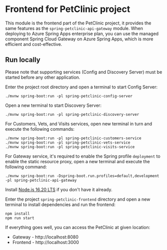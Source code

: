 # Frontend for PetClinic project

This module is the frontend part of the PetClinic project, it provides the same features as the `spring-petclinic-api-gateway` module.
When deploying to Azure Spring Apps enterprise plan, you can use the managed component Spring Cloud Gateway on Azure Spring Apps, which is more efficient and cost-effective. 

## Run locally

Please note that supporting services (Config and Discovery Server) must be started before any other application.

Enter the project root directory and open a terminal to start Config Server:

```shell
./mvnw spring-boot:run -pl spring-petclinic-config-server
```

Open a new terminal to start Discovery Server:

```shell
./mvnw spring-boot:run -pl spring-petclinic-discovery-server
```

For Customers, Vets, and Visits services, open new terminal in turn and execute the following commands:

```shell
./mvnw spring-boot:run -pl spring-petclinic-customers-service
./mvnw spring-boot:run -pl spring-petclinic-vets-service
./mvnw spring-boot:run -pl spring-petclinic-visits-service
```

For Gateway service, it's required to enable the Spring profile `deployment` to enable the static resource proxy, open a new terminal and execute the following command:

```shell
./mvnw spring-boot:run -Dspring-boot.run.profiles=default,development -pl spring-petclinic-api-gateway
```

Install [Node.js 16.20 LTS](https://nodejs.org/en/download/) if you don't have it already.

Enter the project `spring-petclinic-frontend` directory and open a new terminal to install dependencies and run the frontend:

```shell
npm install
npm run start
````

If everything goes well, you can access the PetClinic at given location:
* Gateway - http://localhost:8080
* Frontend - http://localhost:3000
